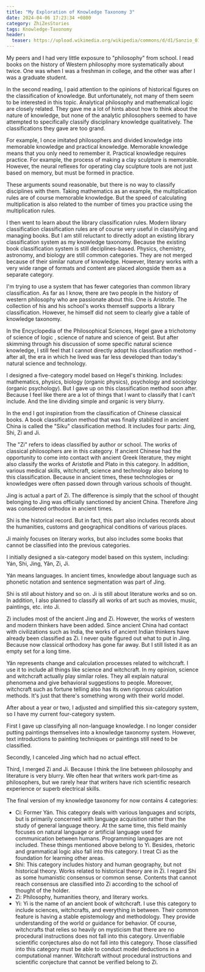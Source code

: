 ```yaml
---
title: "My Exploration of Knowledge Taxonomy 3"
date: 2024-04-06 17:23:34 +0800
category: ZhiZesStories
tags: Knowledge-Taxonomy
header:
  teaser: https://upload.wikimedia.org/wikipedia/commons/d/d1/Sanzio_01_cropped.png
---
```


My peers and I had very little exposure to "philosophy" from school. I read books on the history of Western philosophy more systematically about twice. One was when I was a freshman in college, and the other was after I was a graduate student.

In the second reading, I paid attention to the opinions of historical figures on the classification of knowledge. But unfortunately, not many of them seem to be interested in this topic. Analytical philosophy and mathematical logic are closely related. They gave me a lot of hints about how to think about the nature of knowledge, but none of the analytic philosophers seemed to have attempted to specifically classify disciplinary knowledge qualitatively. The classifications they gave are too grand.

For example, I once imitated philosophers and divided knowledge into memorable knowledge and practical knowledge. Memorable knowledge means that you only need to remember it. Practical knowledge requires practice. For example, the process of making a clay sculpture is memorable. However, the neural reflexes for operating clay sculpture tools are not just based on memory, but must be formed in practice.

These arguments sound reasonable, but there is no way to classify disciplines with them. Taking mathematics as an example, the multiplication rules are of course memorable knowledge. But the speed of calculating multiplication is also related to the number of times you practice using the multiplication rules.

I then went to learn about the library classification rules. Modern  library classification classification rules are of course very useful in classifying and managing books. But I am still reluctant to directly adopt an existing library classification system as my knowledge taxonomy. Because the existing book classification system is still deciplines-based. Physics, chemistry, astronomy, and biology are still common categories. They are not merged because of their similar nature of knowledge. However, literary works with a very wide range of formats and content are placed alongside them as a separate category.

I'm trying to use a system that has fewer categories than common library classification. As far as I know, there are two people in the history of western philosophy who are passionate about this. One is Aristotle. The collection of his and his school's works themself supports a library classification. However, he himself did not seem to clearly give a table of knowledge taxonomy.

In the Encyclopedia of the Philosophical Sciences, Hegel gave a trichotomy of science of logic , science of nature and science of geist. But after skimming through his discussion of some specific natural science knowledge, I still feel that I cannot directly adopt his classification method - after all, the era in which he lived was far less developed than today's natural science and technology.

I designed a five-category model based on Hegel's thinking. Includes: mathematics, physics, biology (organic physics), psychology and sociology (organic psychology). But I gave up on this classification method soon after. Because I feel like there are a lot of things that I want to classify that I can’t include. And the line dividing simple and organic is very blurry.

In the end I got inspiration from the classification of Chinese classical books. A book classification method that was finally stabilized in ancient China is called the "Siku" classification method. It includes four parts: Jing, Shi, Zi and Ji.

The "Zi" refers to ideas classified by author or school. The works of classical philosophers are in this category. If ancient Chinese had the opportunity to come into contact with ancient Greek literature, they might also classify the works of Aristotle and Plato in this category. In addition, various medical skills, witchcraft, science and technology also belong to this classification. Because in ancient times, these technologies or knowledges were often passed down through various schools of thought.

Jing is actual a part of Zi. The difference is simply that the school of thought belonging to Jing was officially sanctioned by ancient China. Therefore Jing was considered orthodox in ancient times.

Shi is the historical record. But in fact, this part also includes records about the humanities, customs and geographical conditions of various places.

Ji mainly focuses on literary works, but also includes some books that cannot be classified into the previous categories.

I initially designed a six-category model based on this system, including: Yán, Shi, Jing, Yǎn, Zi, Ji.

Yán means languages. In ancient times, knowledge about language such as phonetic notation and sentence segmentation was part of Jing.

Shi is stil about history and so on. Ji is still about literature works and so on. In addition, I also planned to classify all works of art such as movies, music, paintings, etc. into Ji.

Zi includes most of the ancient Jing and Zi. However, the works of western and modern thinkers have been added. Since ancient China had contact with civilizations such as India, the works of ancient Indian thinkers have already been classified as Zi. I never quite figured out what to put in Jing. Because now classical orthodoxy has gone far away. But I still listed it as an empty set for a long time.

Yǎn represents change and calculation processes related to witchcraft. I use it to include all things like science and witchcraft. In my opinion, science and witchcraft actually play similar roles. They all explain natural phenomena and give behavioral suggestions to people. Moreover, witchcraft such as fortune telling also has its own rigorous calculation methods. It's just that there's something wrong with their world model.

After about a year or two, I adjusted and simplified this six-category system, so I have my current four-category system.

First I gave up classifying all non-language knowledge. I no longer consider putting paintings themselves into a knowledge taxonomy system. However, text introductions to painting techniques or paintings still need to be classified.

Secondly, I canceled Jing which had no actual effect.

Third, I merged Zi and Ji. Because I think the line between philosophy and literature is very blurry. We often hear that writers work part-time as philosophers, but we rarely hear that writers have rich scientific research experience or superb electrical skills.

The final version of my knowledge taxonomy for now contains 4 categories:

* Ci: Former Yán. This category deals with various languages and scripts, but is primarily concerned with language acquisition rather than the study of general language theory. At the same time, this field mainly focuses on natural language or artificial language used for communication between humans. Programming languages are not included. These things mentioned above belong to Yi. Besides, rhetoric and grammatical logic also fall into this category. I treat Ci as the foundation for learning other areas.
* Shi: This category includes history and human geography, but not historical theory. Works related to historical theory are in Zi. I regard Shi as some humanistic consensus or common sense. Contents that cannot reach consensus are classified into Zi according to the school of thought of the holder.
* Zi: Philosophy, humanities theory, and literary works.
* Yi: Yi is the name of an ancient book of witchcraft. I use this category to include sciences, witchcrafts, and everything in between. Their common feature is having a stable epistemology and methodology. They provide understanding of the world or guidance for behavior. Of course, witchcrafts that relies so heavily on mysticism that there are no procedural instructions does not fall into this category. Unverifiable scientific conjectures also do not fall into this category. Those classified into this category must be able to conduct model deductions in a computational manner. Witchcraft without procedural instructions and scientific conjecture that cannot be verified belong to Zi.
